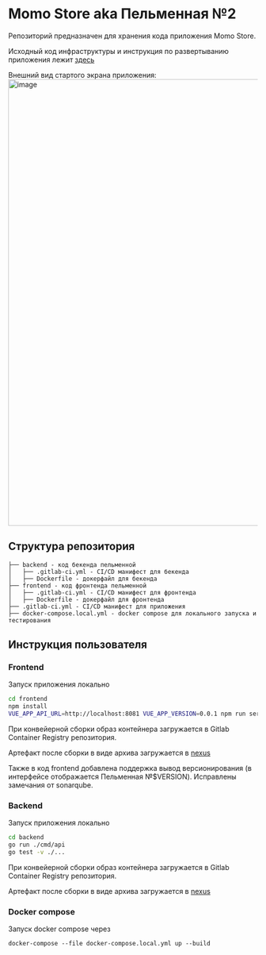 # Momo Store aka Пельменная №2

Репозиторий предназначен для хранения кода приложения Momo Store.

Исходный код инфраструктуры и инструкция по развертыванию приложения
лежит [здесь](https://gitlab.praktikum-services.ru/anton-alekseyev/momo-store-infra)

Внешний вид стартого экрана приложения:
<img width="900" alt="image" src="https://user-images.githubusercontent.com/9394918/167876466-2c530828-d658-4efe-9064-825626cc6db5.png">

## Структура репозитория

```
├── backend - код бекенда пельменной
│   ├── .gitlab-ci.yml - CI/CD манифест для бекенда
│   ├── Dockerfile - докерфайл для бекенда
├── frontend - код фронтенда пельменной
│   ├── .gitlab-ci.yml - CI/CD манифест для фронтенда
│   ├── Dockerfile - докерфайл для фронтенда
├── .gitlab-ci.yml - CI/CD манифест для приложения
├── docker-compose.local.yml - docker compose для локального запуска и тестирования
```

## Инструкция пользователя

### Frontend

Запуск приложения локально

```bash
cd frontend
npm install
VUE_APP_API_URL=http://localhost:8081 VUE_APP_VERSION=0.0.1 npm run serve
```
При конвейерной сборки образ контейнера загружается в Gitlab Container Registry репозитория.

Артефакт после сборки в виде архива загружается в [nexus](https://nexus.praktikum-services.ru/repository/momostore-alekseev-anton-frontend/)

Также в код frontend добавлена поддержка вывод версионирования (в интерфейсе отображается Пельменная №$VERSION).
Исправлены замечания от sonarqube.

### Backend

Запуск приложения локально

```bash
cd backend
go run ./cmd/api
go test -v ./...
```
При конвейерной сборки образ контейнера загружается в Gitlab Container Registry репозитория.

Артефакт после сборки в виде архива загружается в [nexus](https://nexus.praktikum-services.ru/repository/momostore-alekseev-anton-backend/)
### Docker compose

Запуск docker compose через

```shell
docker-compose --file docker-compose.local.yml up --build
```